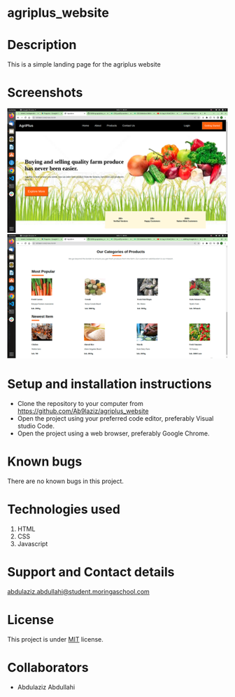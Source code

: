# agriplus_website

# Description
This is a simple landing page for the agriplus website
# Screenshots

![Screenshot1](/assets/images/Screenshot1.png)
![screenshot2](/assets/images/Screenshot2.png)

# Setup and installation instructions
- Clone the repository to your computer from https://github.com/Ab9laziz/agriplus_website
- Open the project using your preferred code editor, preferably Visual studio Code.
- Open the project using a web browser, preferably Google Chrome.

# Known bugs
There are no known bugs in this project.

# Technologies used
1. HTML
2. CSS
3. Javascript

# Support and Contact details
abdulaziz.abdullahi@student.moringaschool.com

# License
This project is under [MIT](https://github.com/Ab9laziz/agriplus_website/blob/master/licence) license.

# Collaborators
- Abdulaziz Abdullahi



